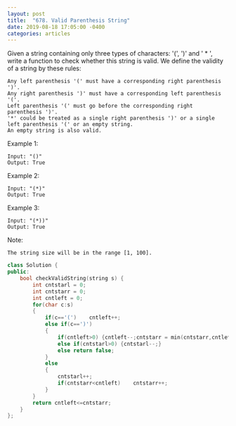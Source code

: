 ```yaml
---
layout: post
title:  "678. Valid Parenthesis String"
date: 2019-08-18 17:05:00 -0400
categories: articles
---
```


Given a string containing only three types of characters: '(', ')' and ' * ', write a function to check whether this string is valid. We define the validity of a string by these rules:
```
Any left parenthesis '(' must have a corresponding right parenthesis ')'.
Any right parenthesis ')' must have a corresponding left parenthesis '('.
Left parenthesis '(' must go before the corresponding right parenthesis ')'.
'*' could be treated as a single right parenthesis ')' or a single left parenthesis '(' or an empty string.
An empty string is also valid.
```
Example 1:
```
Input: "()"
Output: True
```
Example 2:
```
Input: "(*)"
Output: True
```
Example 3:
```
Input: "(*))"
Output: True
```
Note:
```
The string size will be in the range [1, 100].
```
```c++
class Solution {
public:
    bool checkValidString(string s) {
        int cntstarl = 0;
        int cntstarr = 0;
        int cntleft = 0;
        for(char c:s)
        {
            if(c=='(')    cntleft++;
            else if(c==')')
            {
                if(cntleft>0) {cntleft--;cntstarr = min(cntstarr,cntleft);}
                else if(cntstarl>0) {cntstarl--;}
                else return false;
            }
            else
            {
                cntstarl++;
                if(cntstarr<cntleft)    cntstarr++;
            }
        }
        return cntleft<=cntstarr;
    }
};
```